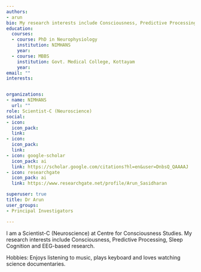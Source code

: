 ```yaml
---
authors:
- arun
bio: My research interests include Consciousness, Predictive Processing, Sleep Cognition and EEG-based research
education:
  courses:
  - course: PhD in Neurophysiology
    institution: NIMHANS
    year: 
  - course: MBBS
    institution: Govt. Medical College, Kottayam
    year:
email: ""
interests:


organizations:
- name: NIMHANS
  url: ""
role: Scientist-C (Neuroscience)
social:
- icon: 
  icon_pack: 
  link: 
- icon: 
  icon_pack: 
  link:
- icon: google-scholar
  icon_pack: ai
  link: https://scholar.google.com/citations?hl=en&user=DnbsQ_QAAAAJ
- icon: researchgate
  icon_pack: ai
  link: https://www.researchgate.net/profile/Arun_Sasidharan

superuser: true
title: Dr Arun
user_groups:
- Principal Investigators

---
```


I am a Scientist-C (Neuroscience) at Centre for Consciousness Studies. My research interests include Consciousness, Predictive Processing, Sleep Cognition and EEG-based research. 

Hobbies: Enjoys listening to music, plays keyboard and loves watching science documentaries.


